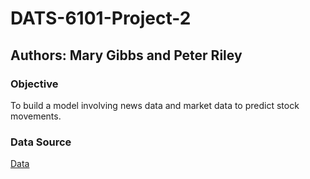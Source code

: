 # DATS-6101-Project-2
## Authors: Mary Gibbs and Peter Riley
### Objective
To build a model involving news data and market data to predict stock movements. 
### Data Source
[Data](https://www.kaggle.com/c/two-sigma-financial-news/data)
